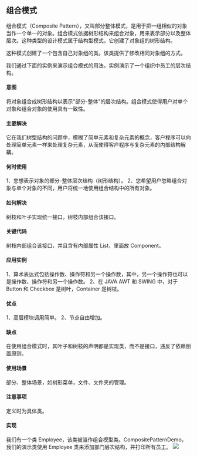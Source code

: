 ## 组合模式
组合模式（Composite Pattern），又叫部分整体模式，是用于把一组相似的对象当作一个单一的对象。组合模式依据树形结构来组合对象，用来表示部分以及整体层次。这种类型的设计模式属于结构型模式，它创建了对象组的树形结构。

这种模式创建了一个包含自己对象组的类。该类提供了修改相同对象组的方式。

我们通过下面的实例来演示组合模式的用法。实例演示了一个组织中员工的层次结构。

#### 意图
将对象组合成树形结构以表示"部分-整体"的层次结构。组合模式使得用户对单个对象和组合对象的使用具有一致性。

#### 主要解决
它在我们树型结构的问题中，模糊了简单元素和复杂元素的概念，客户程序可以向处理简单元素一样来处理复杂元素，从而使得客户程序与复杂元素的内部结构解耦。

#### 何时使用
1、您想表示对象的部分-整体层次结构（树形结构）。
2、您希望用户忽略组合对象与单个对象的不同，用户将统一地使用组合结构中的所有对象。

#### 如何解决
树枝和叶子实现统一接口，树枝内部组合该接口。

#### 关键代码
树枝内部组合该接口，并且含有内部属性 List，里面放 Component。

#### 应用实例
1、算术表达式包括操作数、操作符和另一个操作数，其中，另一个操作符也可以是操作数、操作符和另一个操作数。 
2、在 JAVA AWT 和 SWING 中，对于 Button 和 Checkbox 是树叶，Container 是树枝。

#### 优点
1、高层模块调用简单。 
2、节点自由增加。

#### 缺点
在使用组合模式时，其叶子和树枝的声明都是实现类，而不是接口，违反了依赖倒置原则。

#### 使用场景
部分、整体场景，如树形菜单，文件、文件夹的管理。

#### 注意事项
定义时为具体类。

#### 实现
我们有一个类 Employee，该类被当作组合模型类。CompositePatternDemo，我们的演示类使用 Employee 类来添加部门层次结构，并打印所有员工。
![](http://www.runoob.com/wp-content/uploads/2014/08/composite_pattern_uml_diagram.jpg)